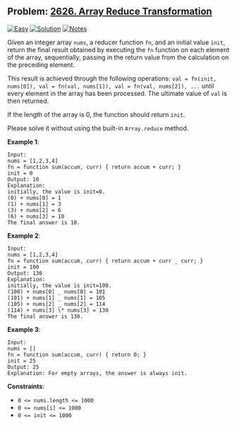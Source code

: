 ## Problem: [2626. Array Reduce Transformation](https://leetcode.com/problems/array-reduce-transformation/description/)

[![Easy](https://img.shields.io/badge/Difficulty:%20Easy-4eb247)](https://leetcode.com/problemset/?difficulty=EASY)
[![Solution](https://img.shields.io/badge/Solution:%20JavaScript-F7DF1E)](./solution.js)
[![Notes](https://img.shields.io/badge/Reflection%20&%20Notes-grey)](./NOTES.md)

Given an integer array `nums`, a reducer function `fn`, and an initial value `init`, return the final result obtained by executing the `fn` function on each element of the array, sequentially, passing in the return value from the calculation on the preceding element.

This result is achieved through the following operations: `val = fn(init, nums[0]), val = fn(val, nums[1]), val = fn(val, nums[2]), ...` until every element in the array has been processed. The ultimate value of `val` is then returned.

If the length of the array is 0, the function should return `init`.

Please solve it without using the built-in `Array.reduce` method.

**Example 1**:

```
Input:
nums = [1,2,3,4]
fn = function sum(accum, curr) { return accum + curr; }
init = 0
Output: 10
Explanation:
initially, the value is init=0.
(0) + nums[0] = 1
(1) + nums[1] = 3
(3) + nums[2] = 6
(6) + nums[3] = 10
The final answer is 10.
```

**Example 2**:

```
Input:
nums = [1,2,3,4]
fn = function sum(accum, curr) { return accum + curr _ curr; }
init = 100
Output: 130
Explanation:
initially, the value is init=100.
(100) + nums[0] _ nums[0] = 101
(101) + nums[1] _ nums[1] = 105
(105) + nums[2] _ nums[2] = 114
(114) + nums[3] \* nums[3] = 130
The final answer is 130.
```

**Example 3**:

```
Input:
nums = []
fn = function sum(accum, curr) { return 0; }
init = 25
Output: 25
Explanation: For empty arrays, the answer is always init.
```

**Constraints**:

- `0 <= nums.length <= 1000`
- `0 <= nums[i] <= 1000`
- `0 <= init <= 1000`
